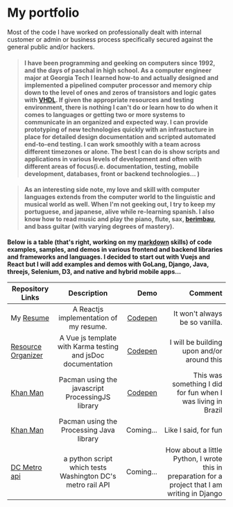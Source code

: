 # My portfolio
Most of the code I have worked on professionally dealt with internal customer or admin or business process specifically secured against the general public and/or hackers.

>####  I have been programming and geeking on computers since 1992, and the days of paschal in high school. As a computer engineer major at Georgia Tech I learned how-to and actually designed and implemented a pipelined computer processor and memory chip down to the level of ones and zeros of transistors and logic gates with [VHDL](https://www.nandland.com/vhdl/tutorials/tutorial-introduction-to-vhdl-for-beginners.html).  If given the appropriate resources and testing environment, there is nothing I can't do or learn how to do when it comes to languages or getting two or more systems to communicate in an organized and expected way.  I can provide prototyping of new technologies quickly with an infrastucture in place for detailed design documentation and scripted automated end-to-end testing.   I can work smoothly with a team across different timezones or alone. The best I can do is show scripts and applications in various levels of development and often with different areas of focus(i.e. documentation, testing, mobile development, databases, front or backend technologies... ) 

>#### As an interesting side note, my love and skill with computer languages extends from the computer world to the linguistic and musical world as well.  When I'm not geeking out, I try to keep my portuguese, and japanese, alive while re-learning spanish. I also know how to read music and play the piano, flute, sax, [berimbau](http://www.capoeira-world.com/capoeira-music/capoeira-instruments/berimbau/), and bass guitar (with varying degrees of mastery).

**Below is a table (that's right, working on my [markdown](https://github.com/adam-p/markdown-here/wiki/Markdown-Cheatsheet) skills) of code examples, samples, and demos in various frontend and backend libraries and frameworks and languages. I decided to start out with Vuejs and React but I will add examples and demos with GoLang, Django, Java, threejs, Selenium, D3, and native and hybrid mobile apps...**


| Repository Links           | Description    | Demo       | Comment  |
| ------------------- |:--------------:|------:| ----------:|
| My [Resume](https://github.com/jaxonetic-github/react-resume) | A Reactjs implementation of my resume.  | [Codepen](https://codepen.io/jaxonetic/pen/KZrdYK) | It won't always be so vanilla. |
| [Resource Organizer](https://github.com/jaxonetic-github/resource-organizer-vue) | A Vue js template with Karma testing and jsDoc documentation   | [Codepen](https://codepen.io/jaxonetic/pen/ZvVYKp) |   I will be building upon and/or around this |
| [Khan Man](https://codepen.io/jaxonetic/pen/vpvvbQ) | Pacman using the javascript ProcessingJS library   | [Codepen](https://codepen.io/jaxonetic/pen/vpvvbQ) |    This was something I did for fun when I was living in Brazil |
| [Khan Man](https://gist.github.com/jaxonetic-github/32e1d3d53188e4ed35e47a97e831c951)| Pacman using the Processing Java library   | Coming... | Like I said, for fun |
| [DC Metro api](https://gist.github.com/jaxonetic-github/d4436449d845a40c3741c4720de60fb1)| a python script which tests Washington DC's metro rail API    | Coming... | How about a little Python, I wrote this in preparation for a project that I am writing in Django |
